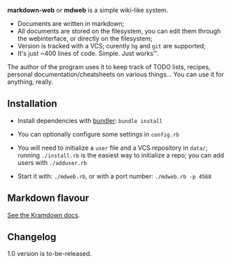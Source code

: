 **markdown-web** or **mdweb** is a simple wiki-like system.

- Documents are written in markdown;
- All documents are stored on the filesystem, you can edit them through the
  webinterface, or directly on the filesystem;
- Version is tracked with a VCS; curently `hg` and `git` are supported;
- It's just ~400 lines of code. Simple. Just works™.

The author of the program uses it to keep track of TODO lists, recipes, personal
documentation/cheatsheets on various things... You can use it for anything,
really.


Installation
------------
- Install dependencies with  [bundler][bundler]: `bundle install`

- You can optionally configure some settings in `config.rb`

- You will need to initialize a `user` file and a VCS repository in `data/`;
  running `./install.rb` is the easiest way to initialize a repo; you can add
  users with `./adduser.rb`

- Start it with: `./mdweb.rb`, or with a port number: `./mdweb.rb -p 4568`


Markdown flavour
----------------
[See the Kramdown docs](http://kramdown.gettalong.org/syntax.html).


Changelog
---------
1.0 version is to-be-released.



[kramdown]: http://kramdown.gettalong.org/
[sinatra]: http://www.sinatrarb.com/
[bundler]: http://bundler.io/
